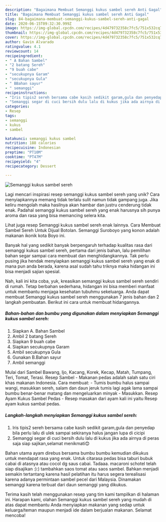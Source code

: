 ```yaml
---
description: "Bagaimana Membuat Semanggi kukus sambel sereh Anti Gagal"
title: "Bagaimana Membuat Semanggi kukus sambel sereh Anti Gagal"
slug: 84-bagaimana-membuat-semanggi-kukus-sambel-sereh-anti-gagal
date: 2020-06-15T09:32:30.999Z
image: https://img-global.cpcdn.com/recipes/4d479732358c7fc5/751x532cq70/semanggi-kukus-sambel-sereh-foto-resep-utama.jpg
thumbnail: https://img-global.cpcdn.com/recipes/4d479732358c7fc5/751x532cq70/semanggi-kukus-sambel-sereh-foto-resep-utama.jpg
cover: https://img-global.cpcdn.com/recipes/4d479732358c7fc5/751x532cq70/semanggi-kukus-sambel-sereh-foto-resep-utama.jpg
author: Gavin Alvarado
ratingvalue: 4.1
reviewcount: 14
recipeingredient:
- " A Bahan Sambel"
- "2 batang Sereh"
- "9 buah cabe"
- "secukupnya Garam"
- "secukupnya Gula"
- " BBahan sayur"
- " semanggi"
recipeinstructions:
- "Iris tipis2 sereh bersama cabe kasih sedikit garam,gula dan penyedap bila perlu lalu di ulek sampai sekiranya halus jangan lupa di cicipi"
- "Semanggi segar di cuci bersih dulu lalu di kukus jika ada airnya di peras saja siap sajikan,selamat menikmati😊"
categories:
- Resep
tags:
- semanggi
- kukus
- sambel

katakunci: semanggi kukus sambel 
nutrition: 188 calories
recipecuisine: Indonesian
preptime: "PT10M"
cooktime: "PT47M"
recipeyield: "4"
recipecategory: Dessert

---
```



![Semanggi kukus sambel sereh](https://img-global.cpcdn.com/recipes/4d479732358c7fc5/751x532cq70/semanggi-kukus-sambel-sereh-foto-resep-utama.jpg)

Lagi mencari inspirasi resep semanggi kukus sambel sereh yang unik? Cara menyiapkannya memang tidak terlalu sulit namun tidak gampang juga. Jika keliru mengolah maka hasilnya akan hambar dan justru cenderung tidak enak. Padahal semanggi kukus sambel sereh yang enak harusnya sih punya aroma dan rasa yang bisa memancing selera kita.

Lihat juga resep Semanggi kukus sambel sereh enak lainnya. Cara Membuat Sambel Sereh Untuk Dijual Botolan. Semanggi Suroboyo yang konon adalah makanan ikonik kota Boyo ini.

Banyak hal yang sedikit banyak berpengaruh terhadap kualitas rasa dari semanggi kukus sambel sereh, pertama dari jenis bahan, lalu pemilihan bahan segar sampai cara membuat dan menghidangkannya. Tak perlu pusing jika hendak menyiapkan semanggi kukus sambel sereh yang enak di mana pun anda berada, karena asal sudah tahu triknya maka hidangan ini bisa menjadi sajian spesial.


Nah, kali ini kita coba, yuk, kreasikan semanggi kukus sambel sereh sendiri di rumah. Tetap berbahan sederhana, hidangan ini bisa memberi manfaat untuk membantu menjaga kesehatan tubuhmu sekeluarga. Anda dapat membuat Semanggi kukus sambel sereh menggunakan 7 jenis bahan dan 2 langkah pembuatan. Berikut ini cara untuk membuat hidangannya.

<!--inarticleads1-->

##### Bahan-bahan dan bumbu yang digunakan dalam menyiapkan Semanggi kukus sambel sereh:

1. Siapkan  A. Bahan Sambel
1. Ambil 2 batang Sereh
1. Siapkan 9 buah cabe
1. Siapkan secukupnya Garam
1. Ambil secukupnya Gula
1. Gunakan  B.Bahan sayur
1. Ambil  semanggi


Mulai dari Sambel Bawang, Ijo, Kacang, Korek, Kecap, Matah, Tumpang, Teri, Tomat, Terasi. Resep Sambel - Makanan pedas adalah salah satu ciri khas makanan Indonesia. Cara membuat: - Tumis bumbu halus sampai wangi, masukkan sereh, salam dan daun jeruk tumis lagi agak lama sampai bumbu benar-benar matang dan mengeluarkan minyak - Masukkan. Resep Ayam Kukus Sambel Pedas - Resep masakan dari ayam kali ini yaitu Resep ayam kukus sambal pedas. 

<!--inarticleads2-->

##### Langkah-langkah menyiapkan Semanggi kukus sambel sereh:

1. Iris tipis2 sereh bersama cabe kasih sedikit garam,gula dan penyedap bila perlu lalu di ulek sampai sekiranya halus jangan lupa di cicipi
1. Semanggi segar di cuci bersih dulu lalu di kukus jika ada airnya di peras saja siap sajikan,selamat menikmati😊


Bahan utama ayam direbus bersama bumbu bumbu kemudian dikukus untuk mendapat rasa yang enak. Untuk citarasa pedas bisa taburi bubuk cabai di atasnya atau cocol dg saus cabai. Tadaaa. macaroni schotel telah siap disajikan :):) tambahkan saos tomat atau saos sambel. Bahkan menjadi semakin tertantang karena hasil pelatihan itu harus segera terealisasi karena adanya permintaan sambel pecel dari Malaysia. Dinamakan semanggi karena terbuat dari daun semanggi yang dikukus. 

Terima kasih telah menggunakan resep yang tim kami tampilkan di halaman ini. Harapan kami, olahan Semanggi kukus sambel sereh yang mudah di atas dapat membantu Anda menyiapkan makanan yang sedap untuk keluarga/teman maupun menjadi ide dalam berjualan makanan. Selamat mencoba!
